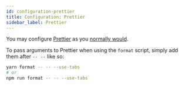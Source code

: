 ```yaml
---
id: configuration-prettier
title: Configuration: Prettier
sidebar_label: Prettier
---
```


You may configure [Prettier](https://prettier.io) as you [normally would](https://prettier.io/docs/en/configuration.html).

To pass arguments to Prettier when using the `format` script, simply add them after `-- --` like so:

```bash
yarn format -- -- --use-tabs
# or
npm run format -- -- --use-tabs
```
